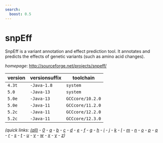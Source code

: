 ```yaml
---
search:
  boost: 0.5
---
```

# snpEff

SnpEff is a variant annotation and effect prediction tool.  It annotates and predicts the effects of genetic variants (such as amino acid changes).

*homepage*: <http://sourceforge.net/projects/snpeff/>

version | versionsuffix | toolchain
--------|---------------|----------
``4.3t`` | ``-Java-1.8`` | ``system``
``5.0`` | ``-Java-13`` | ``system``
``5.0e`` | ``-Java-13`` | ``GCCcore/10.2.0``
``5.0e`` | ``-Java-11`` | ``GCCcore/11.2.0``
``5.2c`` | ``-Java-11`` | ``GCCcore/12.2.0``
``5.2c`` | ``-Java-11`` | ``GCCcore/12.3.0``


*(quick links: [(all)](../index.md) - [0](../0/index.md) - [a](../a/index.md) - [b](../b/index.md) - [c](../c/index.md) - [d](../d/index.md) - [e](../e/index.md) - [f](../f/index.md) - [g](../g/index.md) - [h](../h/index.md) - [i](../i/index.md) - [j](../j/index.md) - [k](../k/index.md) - [l](../l/index.md) - [m](../m/index.md) - [n](../n/index.md) - [o](../o/index.md) - [p](../p/index.md) - [q](../q/index.md) - [r](../r/index.md) - [s](../s/index.md) - [t](../t/index.md) - [u](../u/index.md) - [v](../v/index.md) - [w](../w/index.md) - [x](../x/index.md) - [y](../y/index.md) - [z](../z/index.md))*


